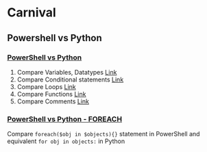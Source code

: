 # Carnival

## Powershell vs Python

### [PowerShell vs Python](Articles/Posh_vs_Python.md)
1. Compare Variables, Datatypes [Link](Articles/Posh_vs_Python#1.-Variables-and-Data-Types:)
2. Compare Conditional statements [Link](Articles/Posh_vs_Python#2.-Conditional-Statements:)
3. Compare Loops [Link](Articles/Posh_vs_Python#3.-Loops:)
4. Compare Functions [Link](Articles/Posh_vs_Python.md#4.-Functions:)
5. Compare Comments [Link](Articles/Posh_vs_Python#5.-Comments:)

### [PowerShell vs Python - FOREACH](Articles/Posh_vs_Python_FOREACH.md)
Compare `foreach($obj in $objects){}` statement in PowerShell and equivalent `for obj in objects:` in Python

